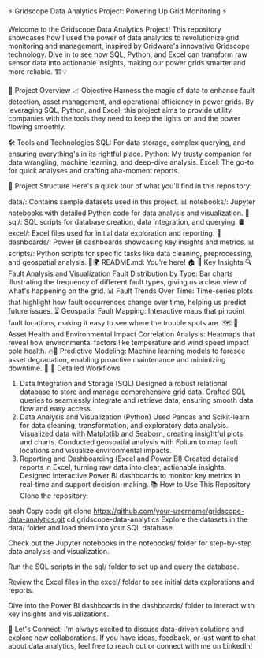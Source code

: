 ⚡️ Gridscope Data Analytics Project: Powering Up Grid Monitoring ⚡️

Welcome to the Gridscope Data Analytics Project! This repository showcases how I used the power of data analytics to revolutionize grid monitoring and management, inspired by Gridware's innovative Gridscope technology. Dive in to see how SQL, Python, and Excel can transform raw sensor data into actionable insights, making our power grids smarter and more reliable. 🏗️💡

🚀 Project Overview
📈 Objective
Harness the magic of data to enhance fault detection, asset management, and operational efficiency in power grids. By leveraging SQL, Python, and Excel, this project aims to provide utility companies with the tools they need to keep the lights on and the power flowing smoothly.

🛠️ Tools and Technologies
SQL: For data storage, complex querying, and ensuring everything's in its rightful place.
Python: My trusty companion for data wrangling, machine learning, and deep-dive analysis.
Excel: The go-to for quick analyses and crafting aha-moment reports.

📂 Project Structure
Here's a quick tour of what you'll find in this repository:

data/: Contains sample datasets used in this project. 📊
notebooks/: Jupyter notebooks with detailed Python code for data analysis and visualization. 🐍
sql/: SQL scripts for database creation, data integration, and querying. 🛢️
excel/: Excel files used for initial data exploration and reporting. 📑
dashboards/: Power BI dashboards showcasing key insights and metrics. 📊
scripts/: Python scripts for specific tasks like data cleaning, preprocessing, and geospatial analysis. 🧹🌍
README.md: You’re here! 🏠
🧠 Key Insights
🔍 Fault Analysis and Visualization
Fault Distribution by Type: Bar charts illustrating the frequency of different fault types, giving us a clear view of what's happening on the grid. 📊
Fault Trends Over Time: Time-series plots that highlight how fault occurrences change over time, helping us predict future issues. ⏳
Geospatial Fault Mapping: Interactive maps that pinpoint fault locations, making it easy to see where the trouble spots are. 🗺️
🌿 Asset Health and Environmental Impact
Correlation Analysis: Heatmaps that reveal how environmental factors like temperature and wind speed impact pole health. 🔥💨
Predictive Modeling: Machine learning models to foresee asset degradation, enabling proactive maintenance and minimizing downtime. 🔧
📜 Detailed Workflows
1. Data Integration and Storage (SQL)
Designed a robust relational database to store and manage comprehensive grid data.
Crafted SQL queries to seamlessly integrate and retrieve data, ensuring smooth data flow and easy access.
2. Data Analysis and Visualization (Python)
Used Pandas and Scikit-learn for data cleaning, transformation, and exploratory data analysis.
Visualized data with Matplotlib and Seaborn, creating insightful plots and charts.
Conducted geospatial analysis with Folium to map fault locations and visualize environmental impacts.
3. Reporting and Dashboarding (Excel and Power BI)
Created detailed reports in Excel, turning raw data into clear, actionable insights.
Designed interactive Power BI dashboards to monitor key metrics in real-time and support decision-making.
📚 How to Use This Repository
Clone the repository:

bash
Copy code
git clone https://github.com/your-username/gridscope-data-analytics.git
cd gridscope-data-analytics
Explore the datasets in the data/ folder and load them into your SQL database.

Check out the Jupyter notebooks in the notebooks/ folder for step-by-step data analysis and visualization.

Run the SQL scripts in the sql/ folder to set up and query the database.

Review the Excel files in the excel/ folder to see initial data explorations and reports.

Dive into the Power BI dashboards in the dashboards/ folder to interact with key insights and visualizations.

🤝 Let's Connect!
I’m always excited to discuss data-driven solutions and explore new collaborations. If you have ideas, feedback, or just want to chat about data analytics, feel free to reach out or connect with me on LinkedIn!

